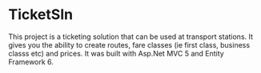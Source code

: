 # TicketSln
This project is a ticketing solution that can be used at transport stations. It gives you the ability to create routes, fare classes (ie first class, business classs etc) and prices. It was built with Asp.Net MVC 5 and Entity Framework 6.

